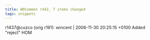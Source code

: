 ```yaml
---
title: WOCommon r442, 7 items changed
tags: snippets
---
```


r1437@cuzco (orig r191): wincent | 2006-11-30 20:25:15 +0100 Added "reject" HOM
